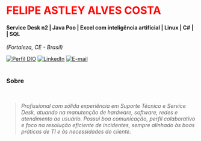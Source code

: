 <h1> 
  <a href="https://www.linkedin.com/in/felipeastley/" style="color: #f00 !important; text-decoration: none; color: inherit;">
    <span>FELIPE ASTLEY ALVES COSTA</span>
  </a>
</h1>

#### Service Desk n2 | Java Poo  | Excel com inteligência artificial  | Linux | C# | | SQL
<i>(Fortaleza, CE - Brasil)</i>

[![Perfil DIO](https://img.shields.io/badge/-Meu%20Perfil%20na%20DIO-0077B5?style=for-the-badge&logo=gitbook&logoColor=white)](https://web.dio.me/users/felipeastley)
[![LinkedIn](https://img.shields.io/badge/linkedin-%230077B5.svg?style=for-the-badge&logo=linkedin&logoColor=white)]([https://www.linkedin.com/in/tauangabriel/](https://www.linkedin.com/in/felipeastley/))
[![E-mail](https://img.shields.io/badge/-Email-0077B5?style=for-the-badge&logo=microsoft-outlook&logoColor=white)](mailto:felipeastley@gmail.com)
<br />
<br />
###  Sobre
<i>
<br />

> Profissional com sólida experiência em Suporte Técnico e Service Desk, 
atuando na manutenção de hardware, software, redes e atendimento ao 
usuário. Possui boa comunicação, perfil colaborativo e foco na resolução 
eficiente de incidentes, sempre alinhado às boas práticas de TI e às 
necessidades do cliente.


<br />
